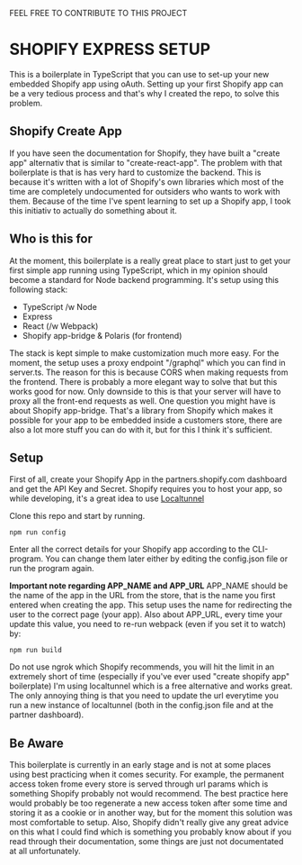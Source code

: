 FEEL FREE TO CONTRIBUTE TO THIS PROJECT

# SHOPIFY EXPRESS SETUP
This is a boilerplate in TypeScript that you can use to set-up your new embedded Shopify app using oAuth.
Setting up your first Shopify app can be a very tedious process and that's why I created the repo, to solve this problem. 

## Shopify Create App
If you have seen the documentation for Shopify, they have built a "create app" alternativ that is similar to "create-react-app". The problem with that boilerplate is that is has very hard to customize the backend. This is because it's written with a lot of Shopify's own libraries which most of the time are completely undocumented for outsiders who wants to work with them. Because of the time I've spent learning to set up a Shopify app, I took this initiativ to actually do something about it. 

## Who is this for
At the moment, this boilerplate is a really great place to start just to get your first simple app running using TypeScript, which in my opinion should become a standard for Node backend programming. 
It's setup using this following stack:

- TypeScript /w Node
- Express
- React (/w Webpack)
- Shopify app-bridge & Polaris (for frontend)

The stack is kept simple to make customization much more easy. For the moment, the setup uses a proxy endpoint "/graphql" which you can find in server.ts. The reason for this is because CORS when making requests from the frontend. There is probably a more elegant way to solve that but this works good for now. Only downside to this is that your server will have to proxy all the front-end requests as well. 
One question you might have is about Shopify app-bridge. That's a library from Shopify which makes it possible for your app to be embedded inside a customers store, there are also a lot more stuff you can do with it, but for this I think it's sufficient. 

## Setup
First of all, create your Shopify App in the partners.shopify.com dashboard and get the API Key and Secret. Shopify requires you to host your app, so while developing, it's a great idea to use [Localtunnel](http://localtunnel.github.io/www/)

Clone this repo and start by running.
```
npm run config
```

Enter all the correct details for your Shopify app according to the CLI-program. You can change them later either by editing the config.json file or run the program again. 

**Important note regarding APP_NAME and APP_URL**
APP_NAME should be the name of the app in the URL from the store, that is the name you first entered when creating the app. This setup uses the name for redirecting the user to the correct page (your app). Also about APP_URL, every time your update this value, you need to re-run webpack (even if you set it to watch) by:

```
npm run build
```

Do not use ngrok which Shopify recommends, you will hit the limit in an extremely short of time (especially if you've ever used "create shopify app" boilerplate) I'm using localtunnel which is a free alternative and works great. The only annoying thing is that you need to update the url everytime you run a new instance of localtunnel (both in the config.json file and at the partner dashboard).

## Be Aware
This boilerplate is currently in an early stage and is not at some places using best practicing when it comes security. For example, the permanent access token frome every store is served through url params which is something Shopify probably not would recommend. The best practice here would probably be too regenerate a new access token after some time and storing it as a cookie or in another way, but for the moment this solution was most comfortable to setup. Also, Shopify didn't really give any great advice on this what I could find which is something you probably know about if you read through their documentation, some things are just not documentated at all unfortunately. 
